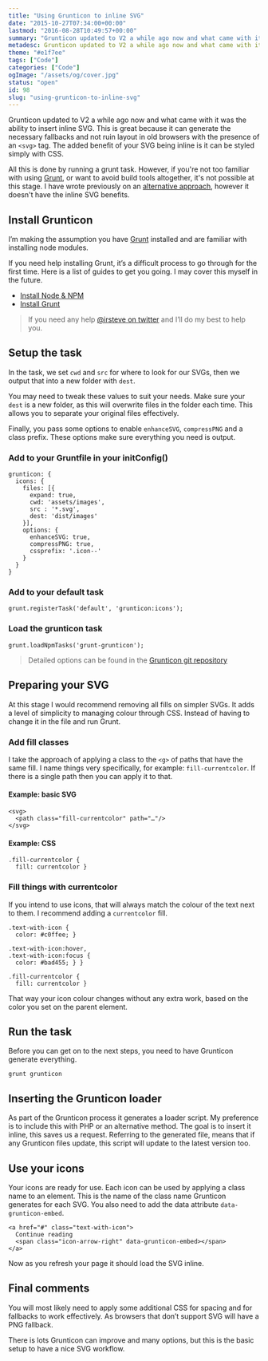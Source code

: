 ```yaml
---
title: "Using Grunticon to inline SVG"
date: "2015-10-27T07:34:00+00:00"
lastmod: "2016-08-28T10:49:57+00:00"
summary: "Grunticon updated to V2 a while ago now and what came with it was the ability to insert inline SVG. This is great because it can generate the necessary fallbacks and not ruin layout in old browsers with the presence of an <svg> tag. The main benefit of having your SVG inline is it can be easily modified with CSS.All this is done by running a grunt task. However, if you’re not too familiar with using Grunt, or want to avoid build tools altogether, it’s not possible at this stage. I have wrote previously on an alternative approach, however it doesn’t have the inline SVG benefits."
metadesc: Grunticon updated to V2 a while ago now and what came with it was the ability to insert inline SVG. This post covers how to use it effectively."
theme: "#e1f7ee"
tags: ["Code"]
categories: ["Code"]
ogImage: "/assets/og/cover.jpg"
status: "open"
id: 98
slug: "using-grunticon-to-inline-svg"
---
```


Grunticon updated to V2 a while ago now and what came with it was the ability to insert inline SVG. This is great because it can generate the necessary fallbacks and not ruin layout in old browsers with the presence of an `<svg>` tag. The added benefit of your SVG being inline is it can be styled simply with CSS. 

All this is done by running a grunt task. However, if you're not too familiar with using [Grunt](http://gruntjs.com/), or want to avoid build tools altogether, it's not possible at this stage. I have wrote previously on an [alternative approach](http://iamsteve.me/blog/entry/my_svg_workflow_from_awkward_to_simple), however it doesn't have the inline SVG benefits. 

## Install Grunticon
I’m making the assumption you have [Grunt](http://gruntjs.com/) installed and are familiar with installing node modules. 

If you need help installing Grunt, it’s a difficult process to go through for the first time. Here is a list of guides to get you going. I may cover this myself in the future.

- [Install Node & NPM](http://blog.teamtreehouse.com/install-node-js-npm-mac)
- [Install Grunt](http://gruntjs.com/getting-started)

> If you need any help [@irsteve on twitter](https://twitter.com/irsteve) and I’ll do my best to help you.

## Setup the task
In the task, we set `cwd` and `src` for where to look for our SVGs, then we output that into a new folder with `dest`. 

You may need to tweak these values to suit your needs. Make sure your `dest` is a new folder, as this will overwrite files in the folder each time. This allows you to separate your original files effectively.

Finally, you pass some options to enable `enhanceSVG`, `compressPNG` and a class prefix. These options make sure everything you need is output.

### Add to your Gruntfile in your initConfig()
```.language-javascript
grunticon: {
  icons: {
    files: [{
      expand: true,
      cwd: 'assets/images',
      src : '*.svg',
      dest: 'dist/images'
    }],
    options: {
      enhanceSVG: true,
      compressPNG: true,
      cssprefix: '.icon--'
    }
  }
}
```

### Add to your default task
```.language-javascript
grunt.registerTask('default', 'grunticon:icons');
```

### Load the grunticon task
```.language-javascript
grunt.loadNpmTasks('grunt-grunticon');
```

> Detailed options can be found in the [Grunticon git repository](https://github.com/filamentgroup/grunticon)

## Preparing your SVG
At this stage I would recommend removing all fills on simpler SVGs. It adds a level of simplicity to managing colour through CSS. Instead of having to change it in the file and run Grunt.

### Add fill classes
I take the approach of applying a class to the `<g>` of paths that have the same fill. I name things very specifically, for example: `fill-currentcolor`. If there is a single path then you can apply it to that.

#### Example: basic SVG
```.language-markup
<svg>
  <path class="fill-currentcolor" path="…"/>
</svg>
```

#### Example: CSS
```.language-css
.fill-currentcolor {
  fill: currentcolor }
```

### Fill things with currentcolor
If you intend to use icons, that will always match the colour of the text next to them. I recommend adding a `currentcolor` fill. 

```.language-css
.text-with-icon {
  color: #c0ffee; }
  
.text-with-icon:hover,
.text-with-icon:focus { 
  color: #bad455; } }

.fill-currentcolor {
  fill: currentcolor }
```

That way your icon colour changes without any extra work, based on the color you set on the parent element.

## Run the task
Before you can get on to the next steps, you need to have Grunticon generate everything.

`grunt grunticon`

## Inserting the Grunticon loader
As part of the Grunticon process it generates a loader script. My preference is to include this with PHP or an alternative method. The goal is to insert it inline, this saves us a request. Referring to the generated file, means that if any Grunticon files update, this script will update to the latest version too. 

## Use your icons
Your icons are ready for use. Each icon can be used by applying a class name to an element. This is the name of the class name Grunticon generates for each SVG. You also need to add the data attribute `data-grunticon-embed`. 

```.language-markup
<a href="#" class="text-with-icon">
  Continue reading
  <span class="icon-arrow-right" data-grunticon-embed></span>
</a>
```

Now as you refresh your page it should load the SVG inline.

## Final comments
You will most likely need to apply some additional CSS for spacing and for fallbacks to work effectively. As browsers that don’t support SVG will have a PNG fallback.

There is lots Grunticon can improve and many options, but this is the basic setup to have a nice SVG workflow.